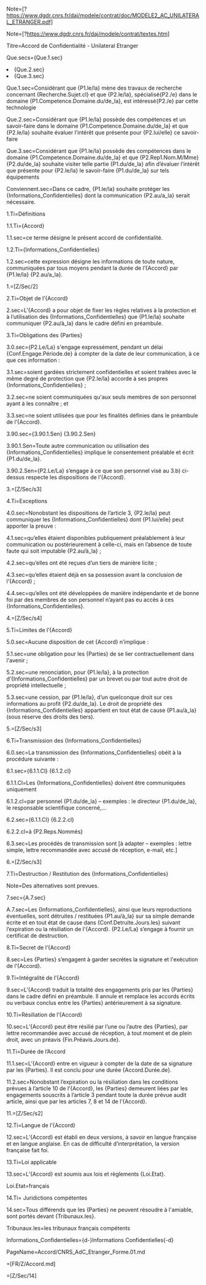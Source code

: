 Note=[?https://www.dgdr.cnrs.fr/daj/modele/contrat/doc/MODELE2_AC_UNILATERAL_ETRANGER.pdf]

Note=[?https://www.dgdr.cnrs.fr/daj/modele/contrat/textes.htm]

Titre=Accord de Confidentialité - Unilateral Etranger

Que.secs={Que.1.sec}<li>{Que.2.sec}<li>{Que.3.sec}

Que.1.sec=Considérant que {P1.le/la} mène des travaux de recherche concernant {Recherche.Sujet.cl} et que {P2.le/la}, spécialisé{P2./e} dans le domaine {P1.Competence.Domaine.du/de_la}, est intéressé{P2./e} par cette technologie

Que.2.sec=Considérant que {P1.le/la} possède des compétences et un savoir-faire dans le domaine {P1.Competence.Domaine.du/de_la} et que {P2.le/la} souhaite évaluer l’intérêt que présente pour {P2.lui/elle} ce savoir-faire

Que.3.sec=Considérant que {P1.le/la} possède des compétences dans le domaine {P1.Competence.Domaine.du/de_la} et que {P2.Rep1.Nom.M/Mme} {P2.du/de_la} souhaite visiter telle partie {P1.du/de_la} afin d’évaluer l’intérêt que présente pour {P2.le/la} le savoir-faire {P1.du/de_la} sur tels équipements

Conviennent.sec=Dans ce cadre, {P1.le/la} souhaite protéger les {Informations_Confidentielles} dont la communication {P2.au/a_la} serait nécessaire.
 
1.Ti=Définitions

1.1.Ti={Accord}

1.1.sec=ce terme désigne le présent accord de confidentialité.

1.2.Ti={Informations_Confidentielles}

1.2.sec=cette expression désigne les informations de toute nature, communiquées par tous moyens pendant la durée de l’{Accord} par {P1.le/la} {P2.au/a_la}.

1.=[Z/Sec/2]

2.Ti=Objet de l’{Accord}

2.sec=L’{Accord} a pour objet de fixer les règles relatives à la protection et à l’utilisation des {Informations_Confidentielles} que {P1.le/la} souhaite communiquer {P2.au/à_la} dans le cadre défini en préambule.

3.Ti=Obligations des {Parties}

3.0.sec={P2.Le/La} s'engage expressément, pendant un délai {Conf.Engage.Période.de} à compter de la date de leur communication, à ce que ces information :

3.1.sec=soient gardées strictement confidentielles et soient traitées avec le même degré de protection que {P2.le/la} accorde à ses propres {Informations_Confidentielles} ;

3.2.sec=ne soient communiquées qu'aux seuls membres de son personnel ayant à les connaître ; et

3.3.sec=ne soient utilisées que pour les finalités définies dans le préambule de l’{Accord}.

3.90.sec={3.90.1.Sen} {3.90.2.Sen}

3.90.1.Sen=Toute autre communication ou utilisation des {Informations_Confidentielles} implique le consentement préalable et écrit {P1.du/de_la}.

3.90.2.Sen={P2.Le/La} s’engage à ce que son personnel visé au 3.b) ci-dessus respecte les dispositions de l’{Accord}.

3.=[Z/Sec/s3]
  
4.Ti=Exceptions

4.0.sec=Nonobstant les dispositions de l’article 3, {P2.le/la} peut communiquer les {Informations_Confidentielles} dont {P1.lui/elle} peut apporter la preuve :

4.1.sec=qu’elles étaient disponibles publiquement préalablement à leur communication ou postérieurement à celle-ci, mais en l’absence de toute faute qui soit imputable {P2.au/à_la} ;

4.2.sec=qu’elles ont été reçues d’un tiers de manière licite ;

4.3.sec=qu’elles étaient déjà en sa possession avant la conclusion de l'{Accord} ;

4.4.sec=qu’elles ont été développées de manière indépendante et de bonne foi par des membres de son personnel n’ayant pas eu accès à ces {Informations_Confidentielles}.

4.=[Z/Sec/s4]
  
5.Ti=Limites de l’{Accord}

5.0.sec=Aucune disposition de cet {Accord} n’implique :

5.1.sec=une obligation pour les {Parties} de se lier contractuellement dans l'avenir ;

5.2.sec=une renonciation, pour {P1.le/la}, à la protection d‘{Informations_Confidentielles} par un brevet ou par tout autre droit de propriété intellectuelle ;

5.3.sec=une cession, par {P1.le/la}, d’un quelconque droit sur ces informations au profit {P2.du/de_la}. Le droit de propriété des {Informations_Confidentielles} appartient en tout état de cause {P1.au/à_la} (sous réserve des droits des tiers).

5.=[Z/Sec/s3]

6.Ti=Transmission des {Informations_Confidentielles}

6.0.sec=La transmission des {Informations_Confidentielles} obéit à la procédure suivante :

6.1.sec={6.1.1.Cl} {6.1.2.cl}

6.1.1.Cl=Les {Informations_Confidentielles} doivent être communiquées uniquement

6.1.2.cl=par personnel {P1.du/de_la} – exemples : le directeur {P1.du/de_la}, le responsable scientifique concerné,… 

6.2.sec={6.1.1.Cl} {6.2.2.cl}

6.2.2.cl=à {P2.Reps.Nommés}

6.3.sec=Les procédés de transmission sont [à adapter – exemples : lettre simple, lettre recommandée avec accusé de réception, e-mail, etc.]

6.=[Z/Sec/s3]

7.Ti=Destruction / Restitution des {Informations_Confidentielles}

Note=Des alternatives sont prevues.

7.sec={A.7.sec}

A.7.sec=Les {Informations_Confidentielles}, ainsi que leurs reproductions éventuelles, sont détruites / restituées {P1.au/à_la} sur sa simple demande écrite et en tout état de cause dans {Conf.Detruite.Jours.les} suivant l’expiration ou la résiliation de l'{Accord}.  {P2.Le/La} s’engage à fournir un certificat de destruction.

8.Ti=Secret de l’{Accord}

8.sec=Les {Parties} s’engagent à garder secrètes la signature et l'exécution de l’{Accord}.

9.Ti=Intégralité de l’{Accord}

9.sec=L’{Accord} traduit la totalité des engagements pris par les {Parties} dans le cadre défini en préambule. Il annule et remplace les accords écrits ou verbaux conclus entre les {Parties} antérieurement à sa signature. 

10.Ti=Résiliation de l’{Accord}

10.sec=L’{Accord} peut être résilié par l’une ou l’autre des {Parties}, par lettre recommandée avec accusé de réception, à tout moment et de plein droit, avec un préavis {Fin.Préavis.Jours.de}.

11.Ti=Durée de l’Accord  

11.1.sec=L’{Accord} entre en vigueur à compter de la date de sa signature par les {Parties}. Il est conclu pour une durée {Accord.Durée.de}.

11.2.sec=Nonobstant l’expiration ou la résiliation dans les conditions prévues à l’article 10 de l’{Accord}, les {Parties} demeurent liées par les engagements souscrits à l’article 3 pendant toute la durée prévue audit article, ainsi que par les articles 7, 8 et 14 de l’{Accord}.

11.=[Z/Sec/s2]

12.Ti=Langue de l’{Accord}

12.sec=L’{Accord} est établi en deux versions, à savoir en langue française et en langue anglaise. En cas de difficulté d’interprétation, la version française fait foi.

13.Ti=Loi applicable

13.sec=L’{Accord} est soumis aux lois et règlements {Loi.Etat}.

Loi.Etat=français

14.Ti= Juridictions compétentes

14.sec=Tous différends que les {Parties} ne peuvent résoudre à l'amiable, sont portés devant {Tribunaux.les}.

Tribunaux.les=les tribunaux français compétents

Informations_Confidentielles={d-}Informations Confidentielles{-d}

PageName=Accord/CNRS_AdC_Etranger_Forme.01.md

=[FR/Z/Accord.md]

=[Z/Sec/14]